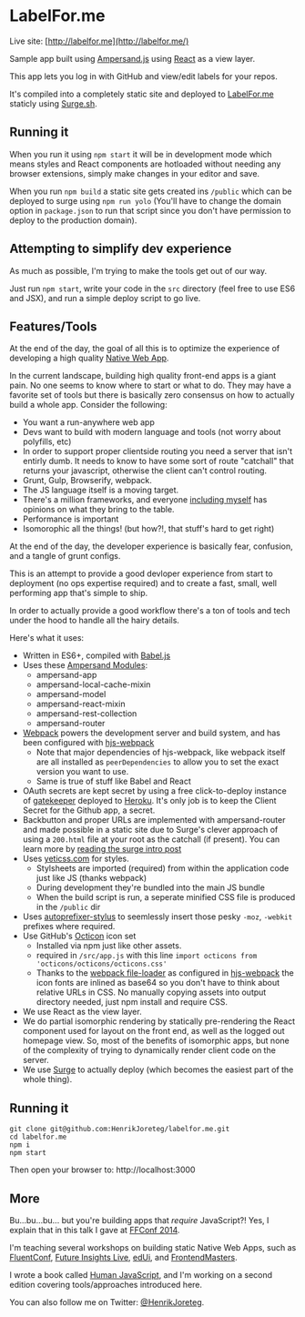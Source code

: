 # LabelFor.me

Live site: [http://labelfor.me](http://labelfor.me/)

Sample app built using [Ampersand.js](http://ampersandjs.com/) using [React](http://facebook.github.io/react/) as a view layer.

This app lets you log in with GitHub and view/edit labels for your repos.

It's compiled into a completely static site and deployed to [LabelFor.me](http://labelfor.me/) staticly using [Surge.sh](http://surge.sh/).

## Running it

When you run it using `npm start` it will be in development mode which means styles and React components are hotloaded without needing any browser extensions, simply make changes in your editor and save.

When you run `npm build` a static site gets created ins `/public` which can be deployed to surge using `npm run yolo` (You'll have to change the domain option in `package.json` to run that script since you don't have permission to deploy to the production domain).

## Attempting to simplify dev experience

As much as possible, I'm trying to make the tools get out of our way.

Just run `npm start`, write your code in the `src` directory (feel free to use ES6 and JSX), and run a simple deploy script to go live.

## Features/Tools

At the end of the day, the goal of all this is to optimize the experience of developing a high quality [Native Web App](http://blog.andyet.com/2015/01/22/native-web-apps).

In the current landscape, building high quality front-end apps is a giant pain. No one seems to know where to start or what to do. They may have a favorite set of tools but there is basically zero consensus on how to actually build a whole app. Consider the following:

- You want a run-anywhere web app
- Devs want to build with modern language and tools (not worry about polyfills, etc)
- In order to support proper clientside routing you need a server that isn't entirly dumb. It needs to know to have some sort of route "catchall" that returns your javascript, otherwise the client can't control routing.
- Grunt, Gulp, Browserify, webpack.
- The JS language itself is a moving target.
- There's a million frameworks, and everyone [including myself](http://blog.andyet.com/2014/08/13/opinionated-rundown-of-js-frameworks) has opinions on what they bring to the table.
- Performance is important
- Isomorophic all the things! (but how?!, that stuff's hard to get right)

At the end of the day, the developer experience is basically fear, confusion, and a tangle of grunt configs.

This is an attempt to provide a good devloper experience from start to deployment (no ops expertise required) and to create a fast, small, well performing app that's simple to ship.

In order to actually provide a good workflow there's a ton of tools and tech under the hood to handle all the hairy details.

Here's what it uses:

- Written in ES6+, compiled with [Babel.js](https://babeljs.io/)
- Uses these [Ampersand Modules](http://ampersandjs.com/):
  - ampersand-app
  - ampersand-local-cache-mixin
  - ampersand-model
  - ampersand-react-mixin
  - ampersand-rest-collection
  - ampersand-router
- [Webpack](http://webpack.github.io/) powers the development server and build system, and has been configured with [hjs-webpack](https://github.com/henrikjoreteg/hjs-webpack)
  - Note that major dependencies of hjs-webpack, like webpack itself are all installed as `peerDependencies` to allow you to set the exact version you want to use.
  - Same is true of stuff like Babel and React
- OAuth secrets are kept secret by using a free click-to-deploy instance of [gatekeeper](https://github.com/prose/gatekeeper#deploy-on-heroku) deployed to [Heroku](http://heroku.com). It's only job is to keep the Client Secret for the Github app, a secret.
- Backbutton and proper URLs are implemented with ampersand-router and made possible in a static site due to Surge's clever approach of using a `200.html` file at your root as the catchall (if present). You can learn more by [reading the surge intro post](https://medium.com/surge-sh/introducing-surge-the-cdn-for-front-end-developers-b4a50a61bcfc)
- Uses [yeticss.com](http://yeticss.com/) for styles.
  - Stylsheets are imported (required) from within the application code just like JS (thanks webpack)
  - During development they're bundled into the main JS bundle
  - When the build script is run, a seperate minified CSS file is produced in the `/public` dir
- Uses [autoprefixer-stylus](https://www.npmjs.com/package/autoprefixer-stylus) to seemlessly insert those pesky `-moz`, `-webkit` prefixes where required.
- Use GitHub's [Octicon](https://octicons.github.com/) icon set
  - Installed via npm just like other assets.
  - required in `/src/app.js` with this line `import octicons from 'octicons/octicons/octicons.css'`
  - Thanks to the [webpack file-loader](https://github.com/webpack/file-loader#file-loader-for-webpack) as configured in [hjs-webpack](https://github.com/henrikjoreteg/hjs-webpack) the icon fonts are inlined as base64 so you don't have to think about relative URLs in CSS. No manually copying assets into output directory needed, just npm install and require CSS.
- We use React as the view layer.
- We do partial isomorphic rendering by statically pre-rendering the React component used for layout on the front end, as well as the logged out homepage view. So, most of the benefits of isomorphic apps, but none of the complexity of trying to dynamically render client code on the server.
- We use [Surge](http://surge.sh/) to actually deploy (which becomes the easiest part of the whole thing).

## Running it

```
git clone git@github.com:HenrikJoreteg/labelfor.me.git
cd labelfor.me
npm i
npm start
```

Then open your browser to: http://localhost:3000

## More

Bu...bu...bu... but you're building apps that *require* JavaScript?! Yes, I explain that in this talk I gave at [FFConf 2014](https://www.youtube.com/watch?v=hrAssE8meRo).

I'm teaching several workshops on building static Native Web Apps, such as [FluentConf](http://fluentconf.com/javascript-html-2015/public/content/native-web-application), [Future Insights Live](https://futureinsightslive.com/las-vegas-2015/schedule), [edUi](http://eduiconf.org/speakers/henrik-joreteg/), and [FrontendMasters](https://frontendmasters.com/).

I wrote a book called [Human JavaScript](http://humanjavascript.com/), and I'm working on a second edition covering tools/approaches introduced here.

You can also follow me on Twitter: [@HenrikJoreteg](http://twitter.com/henrikjoreteg).

